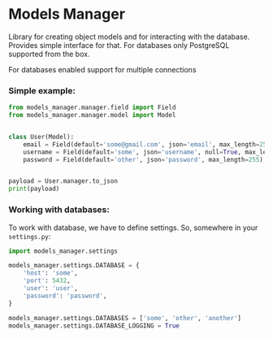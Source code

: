 # Models Manager

Library for creating object models and for interacting with the database. Provides simple interface for that. For
databases only PostgreSQL supported from the box.

For databases enabled support for multiple connections

### Simple example:

```python
from models_manager.manager.field import Field
from models_manager.manager.model import Model


class User(Model):
    email = Field(default='some@gmail.com', json='email', max_length=255)
    username = Field(default='some', json='username', null=True, max_length=255)
    password = Field(default='other', json='password', max_length=255)


payload = User.manager.to_json
print(payload)
```

### Working with databases:

To work with database, we have to define settings. So, somewhere in your
`settings.py`:

```python
import models_manager.settings

models_manager.settings.DATABASE = {
    'host': 'some',
    'port': 5432,
    'user': 'user',
    'password': 'password',
}

models_manager.settings.DATABASES = ['some', 'other', 'another']
models_manager.settings.DATABASE_LOGGING = True
```
